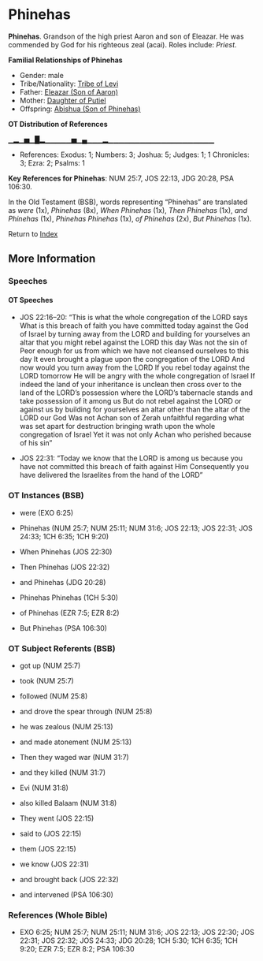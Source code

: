# Phinehas
**Phinehas**. 
Grandson of the high priest Aaron and son of Eleazar. He was commended by God for his righteous zeal (acai). 
Roles include: 
_Priest_. 




**Familial Relationships of Phinehas**


* Gender: male
* Tribe/Nationality: [Tribe of Levi](../../../groups/md/acai/Levi.md)
* Father: [Eleazar (Son of Aaron)](Eleazar.2.md)
* Mother: [Daughter of Putiel](DaughterOfPutiel.md)
* Offspring: [Abishua (Son of Phinehas)](Abishua.md)


**OT Distribution of References**

▁▂▁▅▁█▂▁▁▁▁▁▅▁▄▁▁▁▂▁▁▁▁▁▁▁▁▁▁▁▁▁▁▁▁▁▁▁▁
* References: Exodus: 1; Numbers: 3; Joshua: 5; Judges: 1; 1 Chronicles: 3; Ezra: 2; Psalms: 1



**Key References for Phinehas**: 
NUM 25:7, JOS 22:13, JDG 20:28, PSA 106:30. 


In the Old Testament (BSB), words representing “Phinehas” are translated as 
*were* (1x), *Phinehas* (8x), *When Phinehas* (1x), *Then Phinehas* (1x), *and Phinehas* (1x), *Phinehas Phinehas* (1x), *of Phinehas* (2x), *But Phinehas* (1x). 




Return to [Index](00-Index.md)

## More Information

### Speeches

#### OT Speeches

* JOS 22:16–20: “This is what the whole congregation of the LORD says What is this breach of faith you have committed today against the God of Israel by turning away from the LORD and building for yourselves an altar that you might rebel against the LORD this day Was not the sin of Peor enough for us from which we have not cleansed ourselves to this day It even brought a plague upon the congregation of the LORD And now would you turn away from the LORD If you rebel today against the LORD tomorrow He will be angry with the whole congregation of Israel If indeed the land of your inheritance is unclean then cross over to the land of the LORD’s possession where the LORD’s tabernacle stands and take possession of it among us But do not rebel against the LORD or against us by building for yourselves an altar other than the altar of the LORD our God Was not Achan son of Zerah unfaithful regarding what was set apart for destruction bringing wrath upon the whole congregation of Israel Yet it was not only Achan who perished because of his sin”

* JOS 22:31: “Today we know that the LORD is among us because you have not committed this breach of faith against Him Consequently you have delivered the Israelites from the hand of the LORD”

### OT Instances (BSB)

* were (EXO 6:25)

* Phinehas (NUM 25:7; NUM 25:11; NUM 31:6; JOS 22:13; JOS 22:31; JOS 24:33; 1CH 6:35; 1CH 9:20)

* When Phinehas (JOS 22:30)

* Then Phinehas (JOS 22:32)

* and Phinehas (JDG 20:28)

* Phinehas Phinehas (1CH 5:30)

* of Phinehas (EZR 7:5; EZR 8:2)

* But Phinehas (PSA 106:30)



### OT Subject Referents (BSB)

* got up (NUM 25:7)

* took (NUM 25:7)

* followed (NUM 25:8)

* and drove the spear through (NUM 25:8)

* he was zealous (NUM 25:13)

* and made atonement (NUM 25:13)

* Then they waged war (NUM 31:7)

* and they killed (NUM 31:7)

* Evi (NUM 31:8)

* also killed Balaam (NUM 31:8)

* They went (JOS 22:15)

* said to (JOS 22:15)

* them (JOS 22:15)

* we know (JOS 22:31)

* and brought back (JOS 22:32)

* and intervened (PSA 106:30)



### References (Whole Bible)

* EXO 6:25; NUM 25:7; NUM 25:11; NUM 31:6; JOS 22:13; JOS 22:30; JOS 22:31; JOS 22:32; JOS 24:33; JDG 20:28; 1CH 5:30; 1CH 6:35; 1CH 9:20; EZR 7:5; EZR 8:2; PSA 106:30



